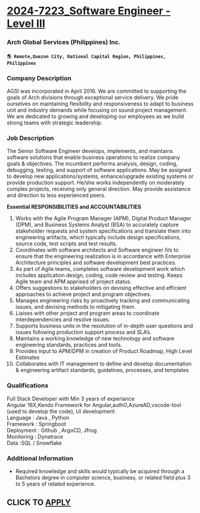 # [2024-7223_Software Engineer - Level III](https://www.remotewlb.com/apply/2024-7223-software-engineer-level-iii)  
### Arch Global Services (Philippines) Inc.  
#### `🌎 Remote,Quezon City, National Capital Region, Philippines, Philippines`  

### **Company Description**

AGSI was incorporated in April 2016. We are committed to supporting the goals of Arch divisions through exceptional service delivery. We pride ourselves on maintaining flexibility and responsiveness to adapt to business unit and industry demands while focusing on sound project management. We are dedicated to growing and developing our employees as we build strong teams with strategic leadership.

###  **Job Description**

The Senior Software Engineer develops, implements, and maintains software solutions that enable business operations to realize company goals & objectives. The incumbent performs analysis, design, coding, debugging, testing, and support of software applications. May be assigned to develop new applications/systems, enhance/upgrade existing systems or provide production support. He/she works independently on moderately complex projects, receiving only general direction. May provide assistance and direction to less experienced peers.

 **Essential RESPONSIBILITIES and ACCOUNTABILITIES**

  1. Works with the Agile Program Manager (APM), Digital Product Manager (DPM), and Business Systems Analyst (BSA) to accurately capture stakeholder requests and system specifications and translate them into engineering artifacts, which typically include design specifications, source code, test scripts and test results.
  2. Coordinates with software architects and Software engineer IVs to ensure that the engineering realization is in accordance with Enterprise Architecture principles and software development best practices.
  3. As part of Agile teams, completes software development work which includes application design, coding, code review and testing. Keeps Agile team and APM apprised of project status.
  4. Offers suggestions to stakeholders on devising effective and efficient approaches to achieve project and program objectives.
  5. Manages engineering risks by proactively tracking and communicating issues, and devising methods to mitigating them.
  6. Liaises with other project and program areas to coordinate interdependencies and resolve issues.
  7. Supports business units in the resolution of in-depth user questions and issues following production support process and SLA’s.
  8. Maintains a working knowledge of new technology and software engineering standards, practices and tools.
  9. Provides input to APM/DPM in creation of Product Roadmap, High Level Estimates
  10. Collaborates with IT management to define and develop documentation & engineering artifact standards, guidelines, processes, and templates

###  **Qualifications**

Full Stack Developer with Min 3 years of experiance  
Angular 16X,Kendo Framework for Angular,authO,AzureAD,vscode-tool (used to develop the code), UI development  
Language : Java , Python  
Framework : Springboot  
Deployment : Github , ArgoCD, Jfrog  
Monitoring : Dynatrace  
Data :SQL / Snowflake

### **Additional Information**

  * Required knowledge and skills would typically be acquired through a Bachelors degree in computer science, business, or related field plus 3 to 5 years of related experience.

  
## CLICK TO [APPLY](https://www.remotewlb.com/apply/2024-7223-software-engineer-level-iii)

